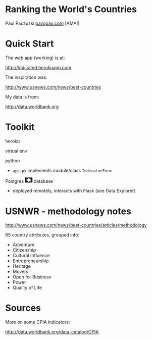 # Ranking the World's Countries

Paul Paczuski [pavopax.com](http://pavopax.github.io)   [AMA!] 	

Quick Start
===============================================================================

The web app (working) is at:

http://indicated.herokuapp.com

The inspiration was:

http://www.usnews.com/news/best-countries

My data is from:

http://data.worldbank.org


Toolkit 
===============================================================================

heroku

virtual env

python

* `app.py` implements module/class `IndicatorForm`

Postgres <img src="https://raw.githubusercontent.com/pavopax/ranking-countries/master/heroku/static/img/ele.png" width="24px"> database
*  deployed remotely, interacts with Flask (see Data Explorer)




USNWR - methodology notes
===============================================================================

http://www.usnews.com/news/best-countries/articles/methodology


65 country attributes, grouped into:
* Adventure
* Citizenship
* Cultural Influence
* Entrepreneurship
* Heritage
* Movers
* Open for Business
* Power
* Quality of Life

Sources 
===============================================================================

More on some CPIA indicators:  

http://data.worldbank.org/data-catalog/CPIA

